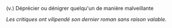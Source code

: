 (v.) Déprécier ou dénigrer quelqu'un de manière malveillante

*Les critiques ont vilipendé son dernier roman sans raison valable.* 